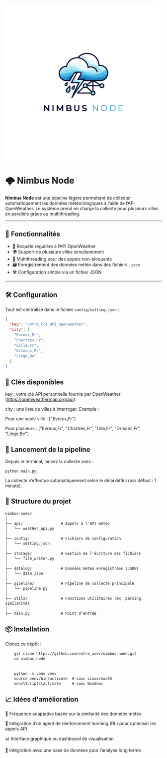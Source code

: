 ![Logo nimbus node](logo.png)

# 🌩️ Nimbus Node

**Nimbus Node** est une pipeline légère permettant de collecter automatiquement les données météorologiques à l’aide de l’API OpenWeather. Le système prend en charge la collecte pour plusieurs villes en parallèle grâce au multithreading.

---

## 🚀 Fonctionnalités

- 📡 Requête régulière à l’API OpenWeather  
- 🌍 Support de plusieurs villes simultanément  
- 🧵 Multithreading pour des appels non-bloquants  
- 🗃️ Enregistrement des données météo dans des fichiers `.json`  
- 🛠️ Configuration simple via un fichier JSON  

---

## 🛠️ Configuration

Tout est centralisé dans le fichier `config/setting.json` :

```json
{
  "key": "votre_clé_API_openweather",
  "city": [
    "Evreux,Fr",
    "Chartres,Fr",
    "Lille,Fr",
    "Orléans,Fr",
    "Liège,Be"
  ]
}
```


## 🔑 Clés disponibles

key : votre clé API personnelle fournie par OpenWeather (https://openweathermap.org/api).

city : une liste de villes à interroger.
Exemple :

Pour une seule ville : ["Evreux,Fr"]

Pour plusieurs : ["Evreux,Fr", "Chartres,Fr", "Lille,Fr", "Orléans,Fr", "Liège,Be"]

## 🧪 Lancement de la pipeline
Depuis le terminal, lancez la collecte avec :

```
python main.py
```
La collecte s’effectue automatiquement selon le délai défini (par défaut : 1 minute).

## 📁 Structure du projet


```
nimbus-node/
│
├── api/                 # Appels à l'API météo
│   └── weather_api.py
│
├── config/              # Fichiers de configuration
│   └── setting.json
│
├── storage/             # Gestion de l’écriture des fichiers
│   └── file_writer.py
│
├── datalog/             # Données météo enregistrées (JSON)
│   └── data.json
│
├── pipeline/            # Pipeline de collecte principale
│   └── pipeline.py
│
├── utils/               # Fonctions utilitaires (ex: parsing, similarité)
│
├── main.py              # Point d’entrée
```

## 📦 Installation

Clonez ce dépôt :

```
    git clone https://github.com/votre_user/nimbus-node.git
    cd nimbus-node


    python -m venv venv
    source venv/bin/activate  # sous Linux/macOS
    venv\Scripts\activate     # sous Windows
```

## 📈 Idées d'amélioration

🔁 Fréquence adaptative basée sur la similarité des données météo

🤖 Intégration d’un agent de reinforcement learning (RL) pour optimiser les appels API

📊 Interface graphique ou dashboard de visualisation

🧠 Intégration avec une base de données pour l’analyse long terme

